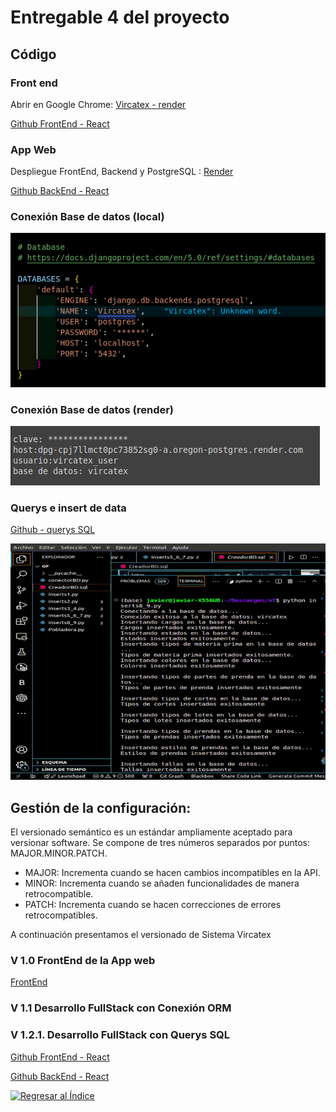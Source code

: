# Entregable 4 del proyecto
## Código

### Front end
Abrir en Google Chrome: [Vircatex - render](https://sistema-web-v-f.onrender.com/#/acabados/lotes) 

[Github FrontEnd - React](https://github.com/javierarteagagonzales/sistema-web-v-f) 

### App Web
Despliegue FrontEnd, Backend y PostgreSQL : [Render](https://render.com/)

[Github BackEnd - React](https://github.com/javierarteagagonzales/sistema-web-v) 

### Conexión Base de datos (local)
![db](../Entregable%203/db.png)

### Conexión Base de datos (render)
![db](postgres-render.png)

### Querys e insert de data 

[Github - querys SQL](./querys) 

![Inserts](./Informe/gif/insert.gif)


## Gestión de la configuración:

El versionado semántico es un estándar ampliamente aceptado para versionar software. Se compone de tres números separados por puntos: MAJOR.MINOR.PATCH.

* MAJOR: Incrementa cuando se hacen cambios incompatibles en la API.
* MINOR: Incrementa cuando se añaden funcionalidades de manera retrocompatible.
* PATCH: Incrementa cuando se hacen correcciones de errores retrocompatibles.

A continuación presentamos el versionado de Sistema Vircatex

### V 1.0 FrontEnd de la App web
[FrontEnd](https://vircatex.netlify.app/) 

### V 1.1 Desarrollo FullStack con Conexión ORM

### V 1.2.1. Desarrollo FullStack con Querys SQL

[Github FrontEnd - React](https://github.com/javierarteagagonzales/sistema-web-v-f) 

[Github BackEnd - React](https://github.com/javierarteagagonzales/sistema-web-v) 


[![Regresar al Índice](https://img.shields.io/badge/Regresar_al_Índice-Verde?style=for-the-badge&logoColor=white)](./entregable%204-indice.md)

